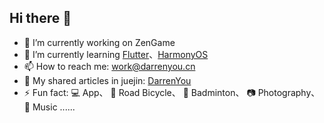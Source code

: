 ## Hi there 👋

- 🔭 I’m currently working on ZenGame
- 🌱 I’m currently learning [Flutter](https://flutter.dev)、[HarmonyOS](https://www.harmonyos.com)
- 📫 How to reach me: work@darrenyou.cn
- 📑 My shared articles in juejin: [DarrenYou](https://juejin.cn/user/1482609479659239)
- ⚡ Fun fact: 💻 App、 🚴 Road Bicycle、 🏸 Badminton、 📷 Photography、 🎵 Music ......
